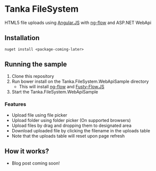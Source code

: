 Tanka FileSystem
================

HTML5 file uploads using [Angular.JS][] with [ng-flow][] and ASP.NET WebApi

## Installation

```
nuget install <package-coming-later>
```

## Running the sample

1. Clone this repository
2. Run bower install on the Tanka.FileSystem.WebApiSample directory
   - This will install [ng-flow][] and [Fusty-Flow.JS][]
3. Start the Tanka.FileSystem.WebApiSample


### Features

- Upload file using file picker
- Upload folder using folder picker (On supported browsers)
- Upload files by drag and dropping them to designated area 
- Download uploaded file by clicking the filename in the uploads
  table
- Note that the uploads table will reset upon page refresh


## How it works?

- Blog post coming soon!

[Angular.JS]: https://angularjs.org
[ng-flow]: https://github.com/flowjs/ng-flow
[Flow.JS]: https://github.com/flowjs/flow.js
[Fusty-Flow.JS]: https://github.com/flowjs/fusty-flow.js
